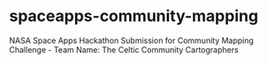 # spaceapps-community-mapping
NASA Space Apps Hackathon Submission for Community Mapping Challenge - Team Name: The Celtic Community Cartographers
